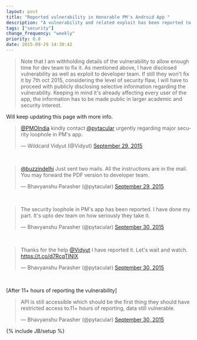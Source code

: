 ```yaml
---
layout: post
title: "Reported vulnerability in Honorable PM's Android App "
description: "A vulnerability and related exploit has been reported to the developer team."
tags: ["security"]
change_frequency: "weekly"
priority: 0.8
date: 2015-09-29 14:30:42
---
```



> Note that I am withholding details of the vulnerability to allow enough time for dev team to fix it. 
As mentioned above, I have disclosed vulnerability as well as exploit to developer team. 
If still they won't fix it by 7th oct 2015, considering the level of security flaw, I will have to proceed with publicly disclosing selective information regarding the vulnerability. 
Keeping in mind it's already affecting every user of the app, the information has to be made public in larger academic and security interest.

Will keep updating this page with more info. 

<blockquote class="twitter-tweet" lang="en"><p lang="en" dir="ltr"><a href="https://twitter.com/PMOIndia">@PMOIndia</a> kindly contact <a href="https://twitter.com/pytacular">@pytacular</a> urgently regarding major security loophole in PM&#39;s app.</p>&mdash; Wildcard Vidyut (@Vidyut) <a href="https://twitter.com/Vidyut/status/648927096794972160">September 29, 2015</a></blockquote><br>

<blockquote class="twitter-tweet" lang="en"><p lang="en" dir="ltr"><a href="https://twitter.com/buzzindelhi">@buzzindelhi</a> Just sent two mails. All the instructions are in the mail. You may forward the PDF version to developer team.</p>&mdash; Bhavyanshu Parasher (@pytacular) <a href="https://twitter.com/pytacular/status/649010243796504576">September 29, 2015</a></blockquote><br>

<blockquote class="twitter-tweet" lang="en"><p lang="en" dir="ltr">The security loophole in PM&#39;s app has been reported. I have done my part. It&#39;s upto dev team on how seriously they take it.</p>&mdash; Bhavyanshu Parasher (@pytacular) <a href="https://twitter.com/pytacular/status/649028325671727104">September 30, 2015</a></blockquote><br>

<blockquote class="twitter-tweet" lang="en"><p lang="en" dir="ltr">Thanks for the help <a href="https://twitter.com/Vidyut">@Vidyut</a>&#10;I have reported it. Let&#39;s wait and watch.  &#10;<a href="https://t.co/d7RcqTINIX">https://t.co/d7RcqTINIX</a></p>&mdash; Bhavyanshu Parasher (@pytacular) <a href="https://twitter.com/pytacular/status/649030025518288896">September 30, 2015</a></blockquote><br>

[After 11+ hours of reporting the vulnerability]

<blockquote class="twitter-tweet" data-conversation="none" lang="en"><p lang="en" dir="ltr">API is still accessible which should be the first thing they should have restricted access to.11+ hours of reporting, data still vulnerable.</p>&mdash; Bhavyanshu Parasher (@pytacular) <a href="https://twitter.com/pytacular/status/649202858559049728">September 30, 2015</a></blockquote>


<script async src="//platform.twitter.com/widgets.js" charset="utf-8"></script>


{% include JB/setup %}

